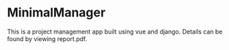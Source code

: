 # MinimalManager

This is a project management app built using vue and django. Details can be found by viewing report.pdf.
